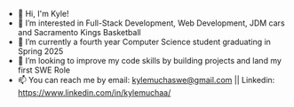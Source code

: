- 👋 Hi, I'm Kyle!
- 👀 I’m interested in Full-Stack Development, Web Development, JDM cars and Sacramento Kings Basketball
- 🌱 I’m currently a fourth year Computer Science student graduating in Spring 2025
- 💞️ I’m looking to improve my code skills by building projects and land my first SWE Role
- 📫 You can reach me by email: kylemuchaswe@gmail.com || Linkedin: https://www.linkedin.com/in/kylemuchaa/

<!---
kylemucha/kylemucha is a ✨ special ✨ repository because its `README.md` (this file) appears on your GitHub profile.
You can click the Preview link to take a look at your changes.
--->

